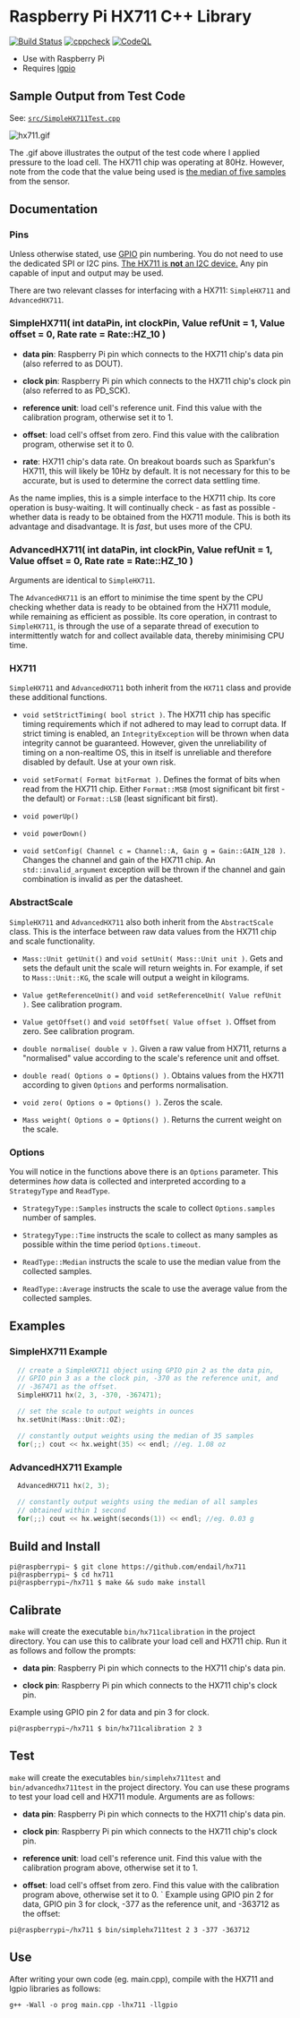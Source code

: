 # Raspberry Pi HX711 C++ Library

[![Build Status](https://github.com/endail/hx711/actions/workflows/buildcheck.yml/badge.svg)](https://github.com/endail/hx711/actions/workflows/buildcheck.yml)
[![cppcheck](https://github.com/endail/hx711/actions/workflows/cppcheck.yml/badge.svg)](https://github.com/endail/hx711/actions/workflows/cppcheck.yml)
[![CodeQL](https://github.com/endail/hx711/actions/workflows/codeql-analysis.yml/badge.svg)](https://github.com/endail/hx711/actions/workflows/codeql-analysis.yml)

- Use with Raspberry Pi
- Requires [lgpio](http://abyz.me.uk/lg/index.html)

## Sample Output from Test Code

See: [`src/SimpleHX711Test.cpp`](https://github.com/endail/hx711/blob/master/src/SimpleHX711Test.cpp)

![hx711.gif](hx711.gif)

The .gif above illustrates the output of the test code where I applied pressure to the load cell. The HX711 chip was operating at 80Hz. However, note from the code that the value being used is [the median of five samples](https://github.com/endail/hx711/blob/master/src/SimpleHX711Test.cpp#L50) from the sensor.

## Documentation

### Pins

Unless otherwise stated, use [GPIO](https://pinout.xyz/) pin numbering. You do not need to use the dedicated SPI or I2C pins. <ins>The HX711 is **not** an I2C device.</ins> Any pin capable of input and output may be used.

There are two relevant classes for interfacing with a HX711: `SimpleHX711` and `AdvancedHX711`.

### SimpleHX711( int dataPin, int clockPin, Value refUnit = 1, Value offset = 0, Rate rate = Rate::HZ_10 )

- **data pin**: Raspberry Pi pin which connects to the HX711 chip's data pin (also referred to as DOUT).

- **clock pin**: Raspberry Pi pin which connects to the HX711 chip's clock pin (also referred to as PD_SCK).

- **reference unit**: load cell's reference unit. Find this value with the calibration program, otherwise set it to 1.

- **offset**: load cell's offset from zero. Find this value with the calibration program, otherwise set it to 0.

- **rate**: HX711 chip's data rate. On breakout boards such as Sparkfun's HX711, this will likely be 10Hz by default. It is not necessary for this to be accurate, but is used to determine the correct data settling time.

As the name implies, this is a simple interface to the HX711 chip. Its core operation is busy-waiting. It will continually check - as fast as possible - whether data is ready to be obtained from the HX711 module. This is both its advantage and disadvantage. It is _fast_, but uses more of the CPU.

### AdvancedHX711( int dataPin, int clockPin, Value refUnit = 1, Value offset = 0, Rate rate = Rate::HZ_10 )

Arguments are identical to `SimpleHX711`.

The `AdvancedHX711` is an effort to minimise the time spent by the CPU checking whether data is ready to be obtained from the HX711 module, while remaining as efficient as possible. Its core operation, in contrast to `SimpleHX711`, is through the use of a separate thread of execution to intermittently watch for and collect available data, thereby minimising CPU time.

### HX711

`SimpleHX711` and `AdvancedHX711` both inherit from the `HX711` class and provide these additional functions.

- `void setStrictTiming( bool strict )`. The HX711 chip has specific timing requirements which if not adhered to may lead to corrupt data. If strict timing is enabled, an `IntegrityException` will be thrown when data integrity cannot be guaranteed. However, given the unreliability of timing on a non-realtime OS, this in itself is unreliable and therefore disabled by default. Use at your own risk.

- `void setFormat( Format bitFormat )`. Defines the format of bits when read from the HX711 chip. Either `Format::MSB` (most significant bit first - the default) or `Format::LSB` (least significant bit first).

- `void powerUp()`

- `void powerDown()`

- `void setConfig( Channel c = Channel::A, Gain g = Gain::GAIN_128 )`. Changes the channel and gain of the HX711 chip. An `std::invalid_argument` exception will be thrown if the channel and gain combination is invalid as per the datasheet.

### AbstractScale

`SimpleHX711` and `AdvancedHX711` also both inherit from the `AbstractScale` class. This is the interface between raw data values from the HX711 chip and scale functionality.

- `Mass::Unit getUnit()` and `void setUnit( Mass::Unit unit )`. Gets and sets the default unit the scale will return weights in. For example, if set to `Mass::Unit::KG`, the scale will output a weight in kilograms.

- `Value getReferenceUnit()` and `void setReferenceUnit( Value refUnit )`. See calibration program.

- `Value getOffset()` and `void setOffset( Value offset )`. Offset from zero. See calibration program.

- `double normalise( double v )`. Given a raw value from HX711, returns a "normalised" value according to the scale's reference unit and offset.

- `double read( Options o = Options() )`. Obtains values from the HX711 according to given `Options` and performs normalisation.

- `void zero( Options o = Options() )`. Zeros the scale.

- `Mass weight( Options o = Options() )`. Returns the current weight on the scale.

### Options

You will notice in the functions above there is an `Options` parameter. This determines _how_ data is collected and interpreted according to a `StrategyType` and `ReadType`.

- `StrategyType::Samples` instructs the scale to collect `Options.samples` number of samples.

- `StrategyType::Time` instructs the scale to collect as many samples as possible within the time period `Options.timeout`.

- `ReadType::Median` instructs the scale to use the median value from the collected samples.

- `ReadType::Average` instructs the scale to use the average value from the collected samples.

## Examples

### SimpleHX711 Example

```c++
  // create a SimpleHX711 object using GPIO pin 2 as the data pin,
  // GPIO pin 3 as a the clock pin, -370 as the reference unit, and
  // -367471 as the offset.
  SimpleHX711 hx(2, 3, -370, -367471);

  // set the scale to output weights in ounces
  hx.setUnit(Mass::Unit::OZ);

  // constantly output weights using the median of 35 samples
  for(;;) cout << hx.weight(35) << endl; //eg. 1.08 oz
```


### AdvancedHX711 Example

```c++
  AdvancedHX711 hx(2, 3);

  // constantly output weights using the median of all samples
  // obtained within 1 second
  for(;;) cout << hx.weight(seconds(1)) << endl; //eg. 0.03 g
```

## Build and Install

```shell
pi@raspberrypi~ $ git clone https://github.com/endail/hx711
pi@raspberrypi~ $ cd hx711
pi@raspberrypi~/hx711 $ make && sudo make install
```

## Calibrate

`make` will create the executable `bin/hx711calibration` in the project directory. You can use this to calibrate your load cell and HX711 chip. Run it as follows and follow the prompts:

- **data pin**: Raspberry Pi pin which connects to the HX711 chip's data pin.

- **clock pin**: Raspberry Pi pin which connects to the HX711 chip's clock pin.

Example using GPIO pin 2 for data and pin 3 for clock.

```shell
pi@raspberrypi~/hx711 $ bin/hx711calibration 2 3
```

## Test

`make` will create the executables `bin/simplehx711test` and `bin/advancedhx711test` in the project directory. You can use these programs to test your load cell and HX711 module. Arguments are as follows:

- **data pin**: Raspberry Pi pin which connects to the HX711 chip's data pin.

- **clock pin**: Raspberry Pi pin which connects to the HX711 chip's clock pin.

- **reference unit**: load cell's reference unit. Find this value with the calibration program above, otherwise set it to 1.

- **offset**: load cell's offset from zero. Find this value with the calibration program above, otherwise set it to 0.
`
Example using GPIO pin 2 for data, GPIO pin 3 for clock, -377 as the reference unit, and -363712 as the offset:

```shell
pi@raspberrypi~/hx711 $ bin/simplehx711test 2 3 -377 -363712
```

## Use

After writing your own code (eg. main.cpp), compile with the HX711 and lgpio libraries as follows:

```shell
g++ -Wall -o prog main.cpp -lhx711 -llgpio
```
